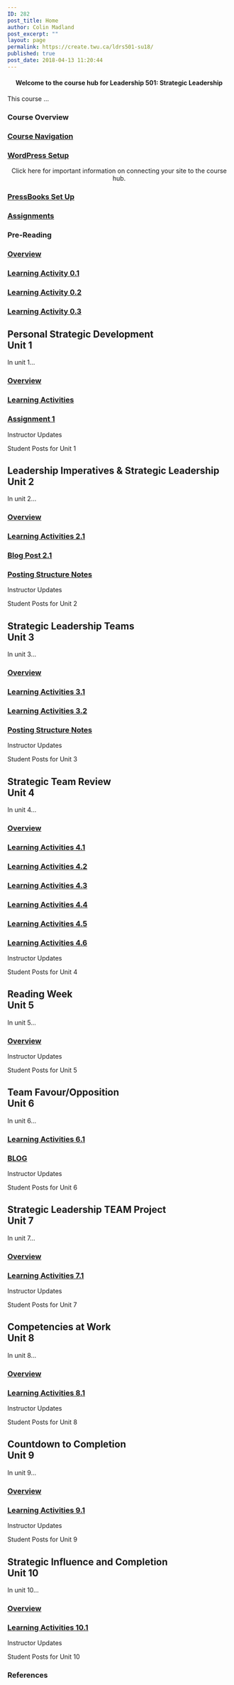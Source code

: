 ```yaml
---
ID: 282
post_title: Home
author: Colin Madland
post_excerpt: ""
layout: page
permalink: https://create.twu.ca/ldrs501-su18/
published: true
post_date: 2018-04-13 11:20:44
---
```

<!--themify_builder_static-->

<h4 style="text-align: center;">Welcome to the course hub for Leadership 501: Strategic Leadership</h4>

This course &#8230;

<h3>Course Overview</h3>

<a href="https://create.twu.ca/ldrs501-su18/navigating-a-connected-course/" >

</a>

<h3><a href="https://create.twu.ca/ldrs501-su18/navigating-a-connected-course/">Course Navigation</a></h3>

<a href="https://create.twu.ca/ldrs501-su18/wordpress-settings/" >

</a>

<h3><a href="https://create.twu.ca/ldrs501-su18/wordpress-settings/">WordPress Setup</a></h3>

<p style="text-align: center;">Click here for important information on connecting your site to the course hub.</p>

<a href="https://create.twu.ca/ldrs501-su18/accessing-pressbooks" >

</a>

<h3><a href="https://create.twu.ca/ldrs501-su18/accessing-pressbooks">PressBooks Set Up</a></h3>

<a href="https://create.twu.ca/ldrs501-su18/course-assignments/" >

</a>

<h3><a href="https://create.twu.ca/ldrs501-su18/course-assignments/">Assignments</a></h3>

<h3>Pre-Reading<br/></h3>

<a href="https://create.twu.ca/ldrs501-su18/week-0/" >

</a>

<h3><a href="https://create.twu.ca/ldrs501-su18/week-0/">Overview</a></h3>

<a href="https://create.twu.ca/ldrs501-su18/activity-0-1/" >

</a>

<h3><a href="https://create.twu.ca/ldrs501-su18/activity-0-1/">Learning Activity 0.1</a></h3>

<a href="https://create.twu.ca/ldrs501-su18/activity-0-2" >

</a>

<h3><a href="https://create.twu.ca/ldrs501-su18/activity-0-2">Learning Activity 0.2</a></h3>

<a href="https://create.twu.ca/ldrs501-su18/activity-0-2" >

</a>

<h3><a href="https://create.twu.ca/ldrs501-su18/activity-0-2">Learning Activity 0.3</a></h3>

<h2>Personal Strategic Development<br/>Unit 1</h2>

In unit 1&#8230;

<a href="https://create.twu.ca/ldrs501-su18/unit-1/" >

</a>

<h3><a href="https://create.twu.ca/ldrs501-su18/unit-1/">Overview</a></h3>

<a href="https://create.twu.ca/ldrs501-su18/unit-1-learning-activities/" >

</a>

<h3><a href="https://create.twu.ca/ldrs501-su18/unit-1-learning-activities/">Learning Activities</a></h3>

<a href="https://create.twu.ca/ldrs501-su18/assignment-1" >

</a>

<h3><a href="https://create.twu.ca/ldrs501-su18/assignment-1">Assignment 1</a></h3>

Instructor Updates

Student Posts for Unit 1

<h2>Leadership Imperatives & Strategic Leadership<br/>Unit 2</h2>

In unit 2&#8230;

<a href="https://create.twu.ca/ldrs501-su18/unit-2/" >

</a>

<h3><a href="https://create.twu.ca/ldrs501-su18/unit-2/">Overview</a></h3>

<a href="https://create.twu.ca/ldrs501-su18/unit-2-learning-activity-learning-notes/" >

</a>

<h3><a href="https://create.twu.ca/ldrs501-su18/unit-2-learning-activity-learning-notes/">Learning Activities 2.1</a></h3>

<a href="https://create.twu.ca/ldrs501-su18/week-2-blog-1-leadership-imperatives-strategic-leadership/" >

</a>

<h3><a href="https://create.twu.ca/ldrs501-su18/week-2-blog-1-leadership-imperatives-strategic-leadership/">Blog Post 2.1</a></h3>

<a href="https://create.twu.ca/ldrs501-su18/unit-2-notes/" >

</a>

<h3><a href="https://create.twu.ca/ldrs501-su18/unit-2-notes/">Posting Structure Notes</a></h3>

Instructor Updates

Student Posts for Unit 2

<h2>Strategic Leadership Teams<br/>Unit 3</h2>

In unit 3&#8230;

<a href="https://create.twu.ca/ldrs501-su18/unit-3/" >

</a>

<h3><a href="https://create.twu.ca/ldrs501-su18/unit-3/">Overview</a></h3>

<a href="https://create.twu.ca/ldrs501-su18/unit-3-learning-activities/" >

</a>

<h3><a href="https://create.twu.ca/ldrs501-su18/unit-3-learning-activities/">Learning Activities 3.1</a></h3>

<a href="https://create.twu.ca/ldrs501-su18/unit-3-learningnotes/" >

</a>

<h3><a href="https://create.twu.ca/ldrs501-su18/unit-3-learningnotes/">Learning Activities 3.2</a></h3>

<a href="https://create.twu.ca/ldrs501-su18/unit-3-notes/" >

</a>

<h3><a href="https://create.twu.ca/ldrs501-su18/unit-3-notes/">Posting Structure Notes</a></h3>

Instructor Updates

Student Posts for Unit 3

<h2>Strategic Team Review<br/>Unit 4</h2>

In unit 4&#8230;

<a href="https://create.twu.ca/ldrs501-su18/unit-4/" >

</a>

<h3><a href="https://create.twu.ca/ldrs501-su18/unit-4/">Overview</a></h3>

<a href="https://create.twu.ca/ldrs501-su18/week-4-learning-activity-4-1-instruction-and-questions/" >

</a>

<h3><a href="https://create.twu.ca/ldrs501-su18/week-4-learning-activity-4-1-instruction-and-questions/">Learning Activities 4.1</a></h3>

<a href="https://create.twu.ca/ldrs501-su18/week-4-learning-activity-4-2-instruction-and-questions/" >

</a>

<h3><a href="https://create.twu.ca/ldrs501-su18/week-4-learning-activity-4-2-instruction-and-questions/">Learning Activities 4.2</a></h3>

<a href="https://create.twu.ca/ldrs501-su18/week-4-learning-activity-4-3-instruction-and-questions/" >

</a>

<h3><a href="https://create.twu.ca/ldrs501-su18/week-4-learning-activity-4-3-instruction-and-questions/">Learning Activities 4.3</a></h3>

<a href="https://create.twu.ca/ldrs501-su18/week-4-learning-activity-4-4-instruction-and-questions/" >

</a>

<h3><a href="https://create.twu.ca/ldrs501-su18/week-4-learning-activity-4-4-instruction-and-questions/">Learning Activities 4.4</a></h3>

<a href="https://create.twu.ca/ldrs501-su18/week-4-learning-activity-4-5-instruction-and-questions/" >

</a>

<h3><a href="https://create.twu.ca/ldrs501-su18/week-4-learning-activity-4-5-instruction-and-questions/">Learning Activities 4.5</a></h3>

<a href="https://create.twu.ca/ldrs501-su18/week-4-learning-activity-4-6-pressbooks-instruction/" >

</a>

<h3><a href="https://create.twu.ca/ldrs501-su18/week-4-learning-activity-4-6-pressbooks-instruction/">Learning Activities 4.6</a></h3>

Instructor Updates

Student Posts for Unit 4

<h2>Reading Week<br/>Unit 5</h2>

In unit 5&#8230;

<a href="https://create.twu.ca/ldrs501-su18/unit-5/" >

</a>

<h3><a href="https://create.twu.ca/ldrs501-su18/unit-5/">Overview</a></h3>

Instructor Updates

Student Posts for Unit 5

<h2>Team Favour/Opposition<br/>Unit 6</h2>

In unit 6&#8230;

<a href="https://create.twu.ca/ldrs501-su18/unit-6-learning-activities/" >

</a>

<h3><a href="https://create.twu.ca/ldrs501-su18/unit-6-learning-activities/">Learning Activities 6.1</a></h3>

<a href="https://create.twu.ca/ldrs501-su18/unit-6/" >

</a>

<h3><a href="https://create.twu.ca/ldrs501-su18/unit-6/">BLOG</a></h3>

Instructor Updates

Student Posts for Unit 6

<h2>Strategic Leadership TEAM Project<br/>Unit 7</h2>

In unit 7&#8230;

<a href="https://create.twu.ca/ldrs501-su18/unit-7/" >

</a>

<h3><a href="https://create.twu.ca/ldrs501-su18/unit-7/">Overview</a></h3>

<a href="https://create.twu.ca/ldrs501-su18/unit-7-learning-activities/" >

</a>

<h3><a href="https://create.twu.ca/ldrs501-su18/unit-7-learning-activities/">Learning Activities 7.1</a></h3>

Instructor Updates

Student Posts for Unit 7

<h2>Competencies at Work<br/>Unit 8</h2>

In unit 8&#8230;

<a href="https://create.twu.ca/ldrs501-su18/unit-8/" >

</a>

<h3><a href="https://create.twu.ca/ldrs501-su18/unit-8/">Overview</a></h3>

<a href="https://create.twu.ca/ldrs501-su18/unit-8-learning-activities/" >

</a>

<h3><a href="https://create.twu.ca/ldrs501-su18/unit-8-learning-activities/">Learning Activities 8.1</a></h3>

Instructor Updates

Student Posts for Unit 8

<h2>Countdown to Completion<br/>Unit 9</h2>

In unit 9&#8230;

<a href="https://create.twu.ca/ldrs501-su18/unit-8-2/" >

</a>

<h3><a href="https://create.twu.ca/ldrs501-su18/unit-8-2/">Overview</a></h3>

<a href="https://create.twu.ca/ldrs501-su18/unit-9-learning-activities/" >

</a>

<h3><a href="https://create.twu.ca/ldrs501-su18/unit-9-learning-activities/">Learning Activities 9.1</a></h3>

Instructor Updates

Student Posts for Unit 9

<h2>Strategic Influence and Completion<br/>Unit 10</h2>

In unit 10&#8230;

<a href="https://create.twu.ca/ldrs501-su18/unit-10/" >

</a>

<h3><a href="https://create.twu.ca/ldrs501-su18/unit-10/">Overview</a></h3>

<a href="https://create.twu.ca/ldrs501-su18/unit-10-learning-activities/" >

</a>

<h3><a href="https://create.twu.ca/ldrs501-su18/unit-10-learning-activities/">Learning Activities 10.1</a></h3>

Instructor Updates

Student Posts for Unit 10

<h3>References</h3>

 

<!--/themify_builder_static-->
